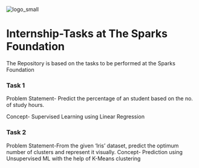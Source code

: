 ![logo_small](https://user-images.githubusercontent.com/36928110/116967029-10808d00-accf-11eb-8d78-b6e6cc83a30c.png)
# Internship-Tasks at The Sparks Foundation
The Repository is based on the tasks to be performed at the Sparks Foundation 
### Task 1
Problem Statement- Predict the percentage of an student based on the no. of study hours.

Concept- Supervised Learning using Linear Regression


### Task 2
Problem Statement-From the given ‘Iris’ dataset, predict the optimum number of clusters and represent it visually.
Concept- Prediction using Unsupervised ML with the help of K-Means clustering
